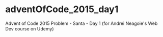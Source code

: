 # adventOfCode_2015_day1

Advent of Code 2015 Problem -  Santa - Day 1 (for Andrei Neagoie's Web Dev course on Udemy)



